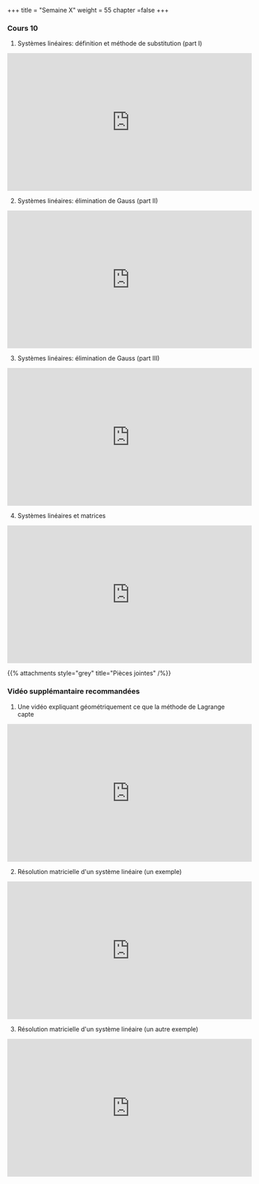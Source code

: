 +++
title = "Semaine X"
weight = 55
chapter =false
+++


### Cours 10

1) Systèmes linéaires: définition et méthode de substitution (part I)

<iframe width="560" height="315" src="https://www.youtube.com/embed/QellShuQGdA" frameborder="0" allow="accelerometer; autoplay; clipboard-write; encrypted-media; gyroscope; picture-in-picture" allowfullscreen></iframe>

2) Systèmes linéaires: élimination de Gauss (part II)

<iframe width="560" height="315" src="https://www.youtube.com/embed/j6PPJKSmS0U" frameborder="0" allow="accelerometer; autoplay; clipboard-write; encrypted-media; gyroscope; picture-in-picture" allowfullscreen></iframe>

3) Systèmes linéaires: élimination de Gauss (part III)

<iframe width="560" height="315" src="https://www.youtube.com/embed/nZkf-ENH93c" frameborder="0" allow="accelerometer; autoplay; clipboard-write; encrypted-media; gyroscope; picture-in-picture" allowfullscreen></iframe>


4) Systèmes linéaires et matrices

<iframe width="560" height="315" src="https://www.youtube.com/embed/1v5UnnlczVo" frameborder="0" allow="accelerometer; autoplay; clipboard-write; encrypted-media; gyroscope; picture-in-picture" allowfullscreen></iframe>


{{% attachments style="grey" title="Pièces jointes" /%}}


### Vidéo supplémantaire recommandées

1) Une vidéo expliquant géométriquement ce que la méthode de Lagrange capte

<iframe width="560" height="315" src="https://www.youtube.com/embed/vwUV2IDLP8Q" frameborder="0" allow="accelerometer; autoplay; clipboard-write; encrypted-media; gyroscope; picture-in-picture" allowfullscreen></iframe>

2) Résolution matricielle d'un système linéaire (un exemple)

<iframe width="560" height="315" src="https://www.youtube.com/embed/lP1DGtZ8Wys" frameborder="0" allow="accelerometer; autoplay; clipboard-write; encrypted-media; gyroscope; picture-in-picture" allowfullscreen></iframe>

3) Résolution matricielle d'un système linéaire (un autre exemple)

<iframe width="560" height="315" src="https://www.youtube.com/embed/JVDrlTdzxiI" frameborder="0" allow="accelerometer; autoplay; clipboard-write; encrypted-media; gyroscope; picture-in-picture" allowfullscreen></iframe>